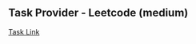 ## Task Provider - Leetcode (medium)

[Task Link](https://leetcode.com/problems/divide-array-into-arrays-with-max-difference/description/?envType=daily-question&envId=2024-02-01)